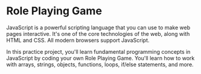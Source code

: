 # Role Playing Game
JavaScript is a powerful scripting language that 
you can use to make web pages interactive. 
It's one of the core technologies of the web, 
along with HTML and CSS. All modern browsers support JavaScript.

In this practice project, you'll learn fundamental 
programming concepts in JavaScript by coding your 
own Role Playing Game. You'll learn how to work 
with arrays, strings, objects, functions, 
loops, if/else statements, and more.

